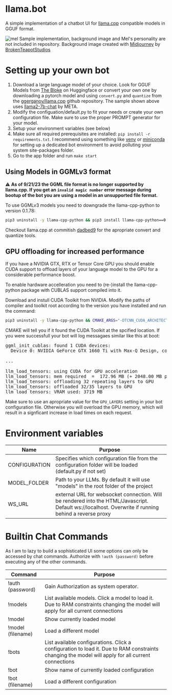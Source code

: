 # llama.bot

A simple implementation of a chatbot UI for [llama.cpp](https://github.com/ggerganov/llama.cpp) compatible models in GGUF format. 

![mel](https://github.com/timopb/llama.bot/assets/3785547/7b64dae0-b5fb-4315-bbaa-aa3a93bf489b)
Sample implementation, background image and Mel's personality are not included in repository. Background image created with [Midjourney](https://www.midjourney.com/) by [BrokenTeapotStudios](https://www.deviantart.com/watch/brokenteapotstudios/deviations)

# Setting up your own bot
1. Download a large language model of your choice. Look for GGUF Models from [The Bloke](https://huggingface.co/TheBloke) on Huggingface or convert your own one by downloading a pytorch model and using `convert.py` and `quantize` from the [ggerganov/llama.cpp](https://github.com/ggerganov/llama.cpp) github repository. The sample shown above uses [llama2-7b-chat](https://github.com/facebookresearch/llama) by META. 
2. Modify the configuation/default.py to fit your needs or create your own configuration file. Make sure to use the proper PROMPT generator for your model.
3. Setup your environment variables (see below)
4. Make sure all required prerequisites are installed: `pip install -r requirements.txt`. I recommend using something like [venv](https://docs.python.org/3/library/venv.html) or [miniconda](https://docs.conda.io/en/latest/miniconda.html) for setting up a dedicated bot environment to avoid polluting your system site-packages folder.
4. Go to the app folder and run `make start`

## Using Models in GGMLv3 format
⚠️ **As of 9/21/23 the GGML file format is no longer supported by llama.cpp. If you get an `invalid magic number` error message during bootup of the bot you are using a model in an unsupported file format.**

To use GGMLv3 models you need to downgrade the llama-cpp-python to version 0.1.78:
```sh
pip3 uninstall -y llama-cpp-python && pip3 install llama-cpp-python==0.1.78 
```

Checkout llama.cpp at commitish [dadbed9](https://github.com/ggerganov/llama.cpp/commit/dadbed99e65252d79f81101a392d0d6497b86caa) for the apropriate convert and quantize tools.

## GPU offloading for increased performance
If you have a NVIDIA GTX, RTX or Tensor Core GPU you should enable CUDA support to offload layers of your language model to the GPU for a considerable performance boost.

To enable hardware accelleration you need to (re-)install the llama-cpp-python package with CUBLAS support compiled into it.

Download and instull CUDA Toolkit from NVIDIA. Modify the paths of compiler and toolkit root according to the version you have installed and run the command:
```sh
pip3 uninstall -y llama-cpp-python && CMAKE_ARGS="-DTCNN_CUDA_ARCHITECTURES=86 -DLLAMA_CUBLAS=1 -DCMAKE_CUDA_COMPILER=/usr/local/cuda-12.2/bin/nvcc -DCUDAToolkit_ROOT=/usr/local/cuda-12.2" FORCE_CMAKE=1 pip3 install -v llama-cpp-python --no-cache-dir
```

CMAKE will tell you if it found the CUDA Toolkit at the spcified location. If you were successfull your bot will log messagaes similar like this at boot:
<pre>
ggml_init_cublas: found 1 CUDA devices:
  Device 0: NVIDIA GeForce GTX 1660 Ti with Max-Q Design, compute capability 7.5

...

llm_load_tensors: using CUDA for GPU acceleration
llm_load_tensors: mem required  =  172.96 MB (+ 2048.00 MB per state)
llm_load_tensors: offloading 32 repeating layers to GPU
llm_load_tensors: offloaded 32/35 layers to GPU
llm_load_tensors: VRAM used: 3719 MB
</pre>

Make sure to use an apropriate value for the `GPU_LAYERS` setting in your bot configuration file. Otherwise you will overload the GPU memory, which will result in a signficant increase in load times on each request.

# Environment variables
 Name         | Purpose
--------------|---------------------------------------------------------------
CONFIGURATION | Specifies which configuration file from the configuration folder will be loaded (default.py if not set)
MODEL_FOLDER  | Path to your LLMs. By default it will use "models" in the root folder of the project
WS_URL        | external URL for websocket connection. Will be rendered into the HTML/Javascript. Default ws://localhost. Overwrite if running behind a reverse proxy 

# Builtin Chat Commands
As I am to lazy to build a sophisticated UI some options can only be accessed by chat commands. Authorize with `!auth (password)` before executing any of the other commands.

 Command            | Purpose
--------------------|---------------------------------------------------------------
!auth (password)    | Gain Authorization as system operator.
!models             |	List available models. Click a model to load it. Due to RAM constraints changing the model will apply for all current connections
!model              |	Show currently loaded model
!model (filename)	  | Load a different model
!bots               |	List available configurations. Click a configuration to load it. Due to RAM constraints changing the model will apply for all current connections
!bot                |	Show name of currently loaded configuration
!bot (filename)	    | Load a different configuration
